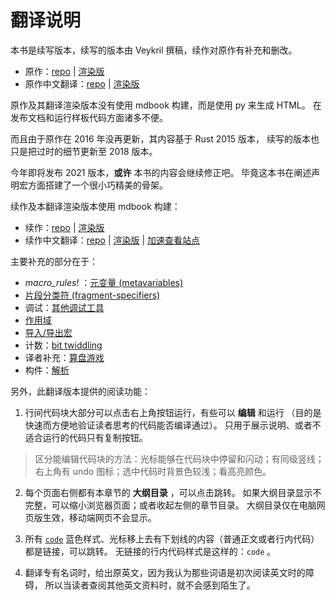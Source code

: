 # 翻译说明

本书是续写版本，续写的版本由 Veykril 撰稿，续作对原作有补充和删改。

- 原作：[repo](https://github.com/DanielKeep/tlborm) | [渲染版](https://danielkeep.github.io/tlborm/)
- 原作中文翻译：[repo](https://github.com/DaseinPhaos/tlborm) | [渲染版](https://www.bookstack.cn/read/DaseinPhaos-tlborm-chinese/README.md)

原作及其翻译渲染版本没有使用 mdbook 构建，而是使用 py 来生成 HTML。
在发布文档和运行样板代码方面诸多不便。

而且由于原作在 2016 年没再更新，其内容基于 Rust 2015 版本，
续写的版本也只是把过时的细节更新至 2018 版本。

今年即将发布 2021 版本，**或许** 本书的内容会继续修正吧。
毕竟这本书在阐述声明宏方面搭建了一个很小巧精美的骨架。

续作及本翻译渲染版本使用 mdbook 构建：
- 续作：[repo](https://github.com/veykril/tlborm) | [渲染版](https://veykril.github.io/tlborm/)
- 续作中文翻译：[repo](https://github.com/zjp-CN/tlborm) | [渲染版](https://zjp-cn.github.io/tlborm) | [加速查看站点](http://129.28.186.100/tlborm)

主要补充的部分在于：

- *macro_rules!* ：[元变量 (metavariables)](./macros/macro_rules.html#元变量-metavariables)
- [片段分类符 (fragment-specifiers)](./macros/minutiae/fragment-specifiers.html)
- 调试：[其他调试工具](./macros/minutiae/debugging.html#其他调试工具)
- [作用域](./macros/minutiae/scoping.md)
- [导入/导出宏](./macros/minutiae/import-export.md)
- 计数：[bit twiddling](./building-blocks/counting.md#bit-twiddling)
- 译者补充：[算盘游戏](./building-blocks/abacus-counting.md#算盘游戏)
- 构件：[解析](./building-blocks/parsing.md)


另外，此翻译版本提供的阅读功能：
1. 行间代码块大部分可以点击右上角按钮运行，有些可以 **编辑** 和运行
（目的是快速而方便地验证读者思考的代码能否编译通过）。
只用于展示说明、或者不适合运行的代码只有复制按钮。

> 区分能编辑代码块的方法：光标能够在代码块中停留和闪动；有同级竖线；
右上角有 undo 图标；选中代码时背景色较浅；看高亮颜色。

2. 每个页面右侧都有本章节的 **大纲目录** ，可以点击跳转。
如果大纲目录显示不完整，可以缩小浏览器页面；或者收起左侧的章节目录。
大纲目录仅在电脑网页版生效，移动端网页不会显示。

3. 所有 [`code`](#) 蓝色样式、光标移上去有下划线的内容（普通正文或者行内代码）都是链接，可以跳转。
无链接的行内代码样式是这样的：`code` 。

4. 翻译专有名词时，给出原英文，因为我认为那些词语是初次阅读英文时的障碍，
所以当读者查阅其他英文资料时，就不会感到陌生了。
